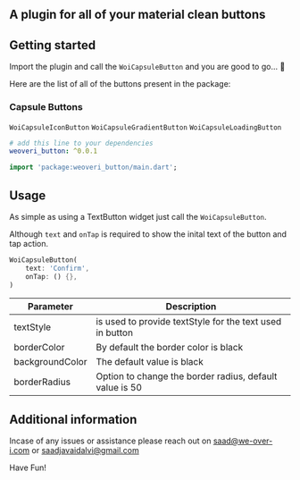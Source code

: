 ## A plugin for all of your material clean buttons


## Getting started

Import the plugin and call the `WoiCapsuleButton` and you are good to go... 🎉

Here are the list of all of the buttons present in the package:
### Capsule Buttons
`WoiCapsuleIconButton`
`WoiCapsuleGradientButton`
`WoiCapsuleLoadingButton`


```yaml
# add this line to your dependencies
weoveri_button: ^0.0.1
```

```dart
import 'package:weoveri_button/main.dart';
```

## Usage

As simple as using a TextButton widget just call the `WoiCapsuleButton`.

Although `text` and `onTap` is required to show the inital text of the button and tap action.


```dart
WoiCapsuleButton(
    text: 'Confirm',
    onTap: () {},
)
```

|Parameter|Description|
|-----------------------------------|--------------------------------------|
|textStyle   |is used to provide textStyle for the text used in button|
|borderColor    |By default the border color is black|
|backgroundColor      |The default value is black|
|borderRadius |Option to change the border radius, default value is 50|

## Additional information

Incase of any issues or assistance please reach out on [saad@we-over-i.com](mailto:saad@we-over-i.com) or [saadjavaidalvi@gmail.com](mailto:saadjavaidalvi@gmail.com)

Have Fun!